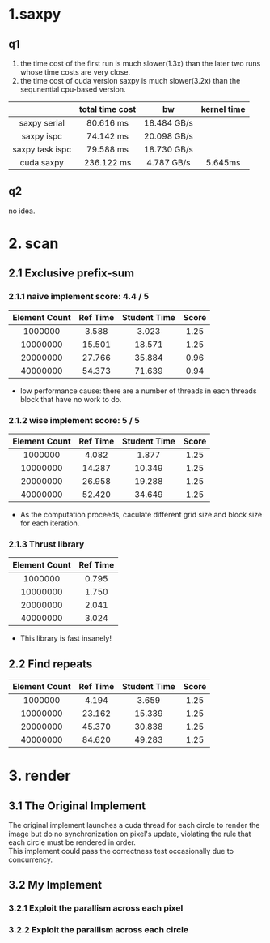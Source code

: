 # 1.saxpy
## q1
1. the time cost of the first run is much slower(1.3x) than the later two runs whose time costs are very close.
2. the time cost of cuda version saxpy is much slower(3.2x) than the sequnential cpu-based version.

|  |  total time cost | bw | kernel time |
| :----: | :---------------: | :---------------: | :------: |
|   saxpy serial    |       80.616 ms    |      18.484 GB/s      | |
|   saxpy ispc    |       74.142 ms    |      20.098 GB/s      | |
|   saxpy task ispc    |      79.588 ms    |      18.730 GB/s     | |
|   cuda saxpy    |      236.122 ms      |      4.787 GB/s      | 5.645ms|  

## q2
no idea.

# 2. scan
## 2.1 Exclusive prefix-sum
### 2.1.1 naive implement score: 4.4 / 5
| Element Count|  Ref Time | Student Time | Score |
| :----: | :---------------: | :---------------: | :------: |
|   1000000   |       3.588    |      3.023      | 1.25|
|   10000000    |       15.501     |      18.571      | 1.25|
|   20000000    |      27.766    |      35.884     |0.96 |
|   40000000    |      54.373      |      71.639      |  0.94|  
* low performance cause: there are a number of threads in each threads block that have no work to do.  
### 2.1.2 wise implement score: 5 / 5
| Element Count|  Ref Time | Student Time | Score |
| :----: | :---------------: | :---------------: | :------: |
|   1000000   |       4.082     |      1.877      | 1.25|
|   10000000    |       14.287     |      10.349      | 1.25|
|   20000000    |      26.958     |      19.288     | 1.25 |
|   40000000    |      52.420       |      34.649     |   1.25|  
* As the computation proceeds, caculate different grid size and block size for each iteration.
### 2.1.3 Thrust library
| Element Count|  Ref Time | 
| :----: | :---------------: |
|   1000000   |       0.795     | 
|   10000000    |      1.750    |  
|   20000000    |      2.041     |   
|   40000000    |     3.024       |    
* This library is fast insanely! 
## 2.2 Find repeats
| Element Count|  Ref Time | Student Time | Score |
| :----: | :---------------: | :---------------: | :------: |
|   1000000   |        4.194     |      3.659     | 1.25|
|   10000000    |       23.162      |      15.339       | 1.25|
|   20000000    |      45.370      |      30.838    | 1.25 |
|   40000000    |      84.620        |      49.283     |   1.25|  

# 3. render
## 3.1 The Original Implement
The original implement launches a cuda thread for each circle to render the image but do no synchronization on pixel's update, violating the rule that each circle must be rendered in order.  
This implement could pass the correctness test occasionally due to concurrency.
## 3.2 My Implement
### 3.2.1 Exploit the parallism across each pixel

### 3.2.2 Exploit the parallism across each circle

